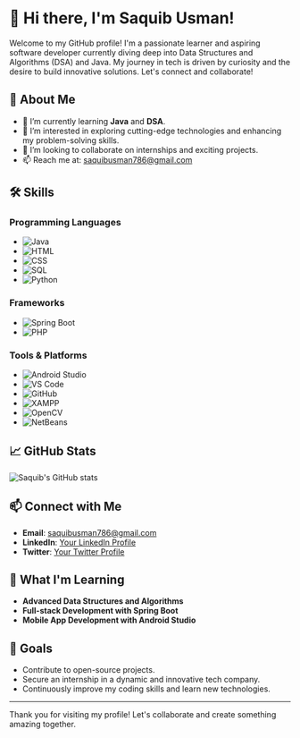 # 👋 Hi there, I'm Saquib Usman!

Welcome to my GitHub profile! I'm a passionate learner and aspiring software developer currently diving deep into Data Structures and Algorithms (DSA) and Java. My journey in tech is driven by curiosity and the desire to build innovative solutions. Let's connect and collaborate!

## 👀 About Me

- 🌱 I’m currently learning **Java** and **DSA**.
- 👀 I’m interested in exploring cutting-edge technologies and enhancing my problem-solving skills.
- 💞️ I’m looking to collaborate on internships and exciting projects.
- 📫 Reach me at: saquibusman786@gmail.com

## 🛠️ Skills

### Programming Languages
- ![Java](https://img.shields.io/badge/Java-ED8B00?style=for-the-badge&logo=java&logoColor=white)
- ![HTML](https://img.shields.io/badge/HTML5-E34F26?style=for-the-badge&logo=html5&logoColor=white)
- ![CSS](https://img.shields.io/badge/CSS3-1572B6?style=for-the-badge&logo=css3&logoColor=white)
- ![SQL](https://img.shields.io/badge/SQL-4479A1?style=for-the-badge&logo=postgresql&logoColor=white)
- ![Python](https://img.shields.io/badge/Python-3776AB?style=for-the-badge&logo=python&logoColor=white)

### Frameworks
- ![Spring Boot](https://img.shields.io/badge/Spring_Boot-6DB33F?style=for-the-badge&logo=spring&logoColor=white)
- ![PHP](https://img.shields.io/badge/PHP-777BB4?style=for-the-badge&logo=php&logoColor=white)

### Tools & Platforms
- ![Android Studio](https://img.shields.io/badge/Android_Studio-3DDC84?style=for-the-badge&logo=android-studio&logoColor=white)
- ![VS Code](https://img.shields.io/badge/Visual_Studio_Code-0078D4?style=for-the-badge&logo=visual-studio-code&logoColor=white)
- ![GitHub](https://img.shields.io/badge/GitHub-181717?style=for-the-badge&logo=github&logoColor=white)
- ![XAMPP](https://img.shields.io/badge/XAMPP-FB7A24?style=for-the-badge&logo=xampp&logoColor=white)
- ![OpenCV](https://img.shields.io/badge/OpenCV-5C3EE8?style=for-the-badge&logo=opencv&logoColor=white)
- ![NetBeans](https://img.shields.io/badge/NetBeans-1B6AC6?style=for-the-badge&logo=apache-netbeans-ide&logoColor=white)

## 📈 GitHub Stats

![Saquib's GitHub stats](https://github-readme-stats.vercel.app/api?username=Saquib-usman&show_icons=true&theme=radical)

## 📫 Connect with Me

- **Email**: [saquibusman786@gmail.com](mailto:saquibusman786@gmail.com)
- **LinkedIn**: [Your LinkedIn Profile](https://www.linkedin.com/in/your-profile)
- **Twitter**: [Your Twitter Profile](https://twitter.com/your-profile)

## 🌱 What I'm Learning

- **Advanced Data Structures and Algorithms**
- **Full-stack Development with Spring Boot**
- **Mobile App Development with Android Studio**

## 🎯 Goals

- Contribute to open-source projects.
- Secure an internship in a dynamic and innovative tech company.
- Continuously improve my coding skills and learn new technologies.

---

Thank you for visiting my profile! Let's collaborate and create something amazing together.
